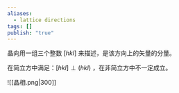```yaml
---
aliases:
  - lattice directions
tags: []
publish: "true"
---
```

晶向用一组三个整数 $[hkl]$ 来描述，是该方向上的矢量的分量。

在简立方中满足：$[hkl]\perp (hkl)$ ，在非简立方中不一定成立。

![[晶相.png|300]]
